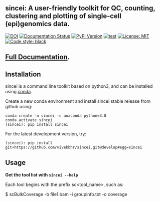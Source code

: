 
## sincei: A user-friendly toolkit for QC, counting, clustering and plotting of single-cell (epi)genomics data.

[![DOI](https://zenodo.org/badge/271841139.svg)](https://zenodo.org/badge/latestdoi/271841139) [![Documentation Status](https://readthedocs.org/projects/sincei/badge/?version=latest)](https://sincei.readthedocs.io/en/latest/?badge=latest) [![PyPI Version](https://img.shields.io/pypi/v/sincei.svg?style=plastic)](https://pypi.org/project/sincei/) [![test](https://github.com/vivekbhr/sincei/actions/workflows/test.yml/badge.svg)](https://github.com/vivekbhr/sincei/actions/workflows/test.yml) [![License: MIT](https://img.shields.io/badge/License-MIT-yellow.svg)](https://opensource.org/licenses/MIT) [![Code style: black](https://img.shields.io/badge/code%20style-black-000000.svg)](https://github.com/psf/black)

## [Full Documentation](http://sincei.rtfd.io/).

## Installation

sincei is a command line toolkit based on python3, and can be installed using [conda](https://conda.io/projects/conda/en/latest/user-guide/install/index.html).

Create a new conda environment and install sincei stable release from github using:

```
conda create -n sincei -c anaconda python=3.8
conda activate sincei
(sincei): pip install sincei
```

For the latest development version, try:

```
(sincei): pip install git+https://github.com/vivekbhr/sincei.git@develop#egg=sincei
```

## Usage

**Get the tool list with `sincei --help`**

Each tool begins with the prefix sc<tool_name>, such as:

 $ scBulkCoverage -b file1.bam -i groupinfo.txt -o coverage



